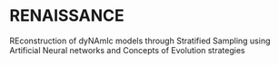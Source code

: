 # RENAISSANCE
REconstruction of dyNAmIc models through Stratified Sampling using Artificial Neural networks and Concepts of Evolution strategies
